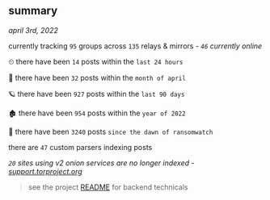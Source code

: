 
## summary
_april 3rd, 2022_

currently tracking `95` groups across `135` relays & mirrors - _`46` currently online_

⏲ there have been `14` posts within the `last 24 hours`

🦈 there have been `32` posts within the `month of april`

🪐 there have been `927` posts within the `last 90 days`

🏚 there have been `954` posts within the `year of 2022`

🦕 there have been `3240` posts `since the dawn of ransomwatch`

there are `47` custom parsers indexing posts

_`20` sites using v2 onion services are no longer indexed - [support.torproject.org](https://support.torproject.org/onionservices/v2-deprecation/)_

> see the project [README](https://github.com/thetanz/ransomwatch#ransomwatch--) for backend technicals
